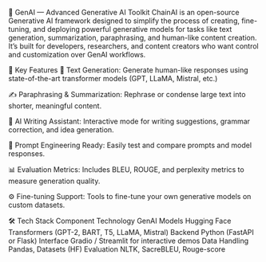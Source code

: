 🤖 GenAI — Advanced Generative AI Toolkit
ChainAI is an open-source Generative AI framework designed to simplify the process of creating, fine-tuning, and deploying powerful generative models for tasks like text generation, summarization, paraphrasing, and human-like content creation. It’s built for developers, researchers, and content creators who want control and customization over GenAI workflows.

🚀 Key Features
🧠 Text Generation: Generate human-like responses using state-of-the-art transformer models (GPT, LLaMA, Mistral, etc.)

✍️ Paraphrasing & Summarization: Rephrase or condense large text into shorter, meaningful content.

🧾 AI Writing Assistant: Interactive mode for writing suggestions, grammar correction, and idea generation.

🧪 Prompt Engineering Ready: Easily test and compare prompts and model responses.

📊 Evaluation Metrics: Includes BLEU, ROUGE, and perplexity metrics to measure generation quality.

⚙️ Fine-tuning Support: Tools to fine-tune your own generative models on custom datasets.

🛠️ Tech Stack
Component	Technology
GenAI Models	Hugging Face Transformers (GPT-2, BART, T5, LLaMA, Mistral)
Backend	Python (FastAPI or Flask)
Interface	Gradio / Streamlit for interactive demos
Data Handling	Pandas, Datasets (HF)
Evaluation	NLTK, SacreBLEU, Rouge-score
